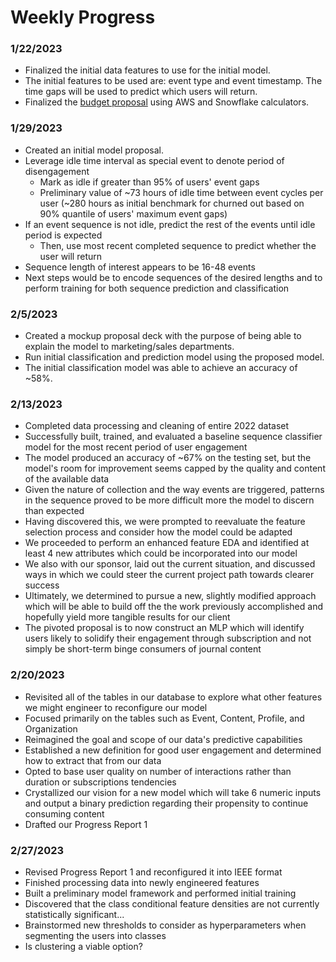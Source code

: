 # Weekly Progress

### 1/22/2023
- Finalized the initial data features to use for the initial model.
- The initial features to be used are: event type and event timestamp. The time gaps will be used to predict which users will return.
- Finalized the [budget proposal](https://github.com/Data-ScienceHub/ETM/blob/main/Resources/Budget%20Proposal.pdf) using AWS and Snowflake calculators. 

### 1/29/2023
- Created an initial model proposal.
- Leverage idle time interval as special event to denote period of disengagement
    - Mark as idle if greater than 95% of users' event gaps​
    - Preliminary value of ~73 hours of idle time between event cycles per user (~280 hours as initial benchmark for churned out based on 90% quantile of users' maximum event gaps)​
- If an event sequence is not idle, predict the rest of the events until idle period is expected​
    - Then, use most recent completed sequence to predict whether the user will return​
- Sequence length of interest appears to be 16-48 events​
- Next steps would be to encode sequences of the desired lengths and to perform training for both sequence prediction and classification

### 2/5/2023
- Created a mockup proposal deck with the purpose of being able to explain the model to marketing/sales departments.
- Run initial classification and prediction model using the proposed model.
- The initial classification model was able to achieve an accuracy of ~58%.

### 2/13/2023
- Completed data processing and cleaning of entire 2022 dataset
- Successfully built, trained, and evaluated a baseline sequence classifier model for the most recent period of user engagement
- The model produced an accuracy of ~67% on the testing set, but the model's room for improvement seems capped by the quality and content of the available data
- Given the nature of collection and the way events are triggered, patterns in the sequence proved to be more difficult more the model to discern than expected
- Having discovered this, we were prompted to reevaluate the feature selection process and consider how the model could be adapted
- We proceeded to perform an enhanced feature EDA and identified at least 4 new attributes which could be incorporated into our model
- We also with our sponsor, laid out the current situation, and discussed ways in which we could steer the current project path towards clearer success
- Ultimately, we determined to pursue a new, slightly modified approach which will be able to build off the the work previously accomplished and hopefully yield more tangible results for our client
- The pivoted proposal is to now construct an MLP which will identify users likely to solidify their engagement through subscription and not simply be short-term binge consumers of journal content

### 2/20/2023
- Revisited all of the tables in our database to explore what other features we might engineer to reconfigure our model
- Focused primarily on the tables such as Event, Content, Profile, and Organization
- Reimagined the goal and scope of our data's predictive capabilities
- Established a new definition for good user engagement and determined how to extract that from our data
- Opted to base user quality on number of interactions rather than duration or subscriptions tendencies
- Crystallized our vision for a new model which will take 6 numeric inputs and output a binary prediction regarding their propensity to continue consuming content
- Drafted our Progress Report 1

### 2/27/2023
- Revised Progress Report 1 and reconfigured it into IEEE format
- Finished processing data into newly engineered features
- Built a preliminary model framework and performed initial training
- Discovered that the class conditional feature densities are not currently statistically significant...
- Brainstormed new thresholds to consider as hyperparameters when segmenting the users into classes
- Is clustering a viable option?
